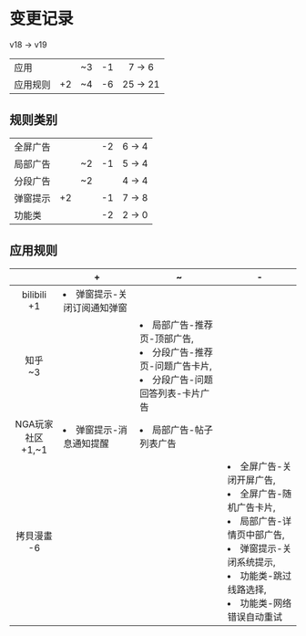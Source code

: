 # 变更记录

v18 -> v19

||||||
|-|:-:|:-:|:-:|:-:|
|应用||~3|-1|7 -> 6|
|应用规则|+2|~4|-6|25 -> 21|

## 规则类别

||||||
|-|:-:|:-:|:-:|:-:|
|全屏广告|||-2|6 -> 4|
|局部广告||~2|-1|5 -> 4|
|分段广告||~2||4 -> 4|
|弹窗提示|+2||-1|7 -> 8|
|功能类|||-2|2 -> 0|

## 应用规则

||+|~|-|
|:-:|-|-|-|
|bilibili<br>+1|<li>弹窗提示-关闭订阅通知弹窗|||
|知乎<br>~3||<li>局部广告-推荐页-顶部广告,<li>分段广告-推荐页-问题广告卡片,<li>分段广告-问题回答列表-卡片广告||
|NGA玩家社区<br>+1,~1|<li>弹窗提示-消息通知提醒|<li>局部广告-帖子列表广告||
|拷貝漫畫<br>-6|||<li>全屏广告-关闭开屏广告,<li>全屏广告-随机广告卡片,<li>局部广告-详情页中部广告,<li>弹窗提示-关闭系统提示,<li>功能类-跳过线路选择,<li>功能类-网络错误自动重试|
